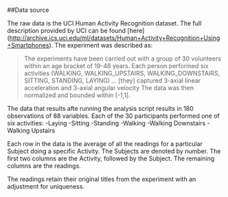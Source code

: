 ##Data source

The raw data is the UCI Human Activity Recognition dataset. The full description provided by UCI can be found [here]
(http://archive.ics.uci.edu/ml/datasets/Human+Activity+Recognition+Using+Smartphones). The experiment was described as:
>The experiments have been carried out with a group of 30 volunteers within an age bracket of 19-48 years. Each person performed six activities (WALKING, WALKING_UPSTAIRS, WALKING_DOWNSTAIRS, SITTING, STANDING, LAYING) ...  [they] captured 3-axial linear acceleration and 3-axial angular velocity
The data was then normalized and bounded within [-1,1].

The data that results afte running the analysis script results in 180 observations of 88 variables. 
Each of the 30 participants performed one of six activities:
-Laying
-Sitting
-Standing
-Walking
-Walking Downstairs
-Walking Upstairs

Each row in the data is the average of all the readings for a particular Subject doing a specific Activity. The Subjects are denoted by number. 
The first two columns are the Activity, followed by the Subject. The remaining columns are the readings. 

The readings retain their original titles from the experiment with an adjustment for uniqueness. 


